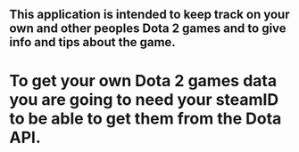 ## This application is intended to keep track on your own and other peoples Dota 2 games and to give info and tips about the game.

# To get your own Dota 2 games data you are going to need your steamID to be able to get them from the Dota API.

